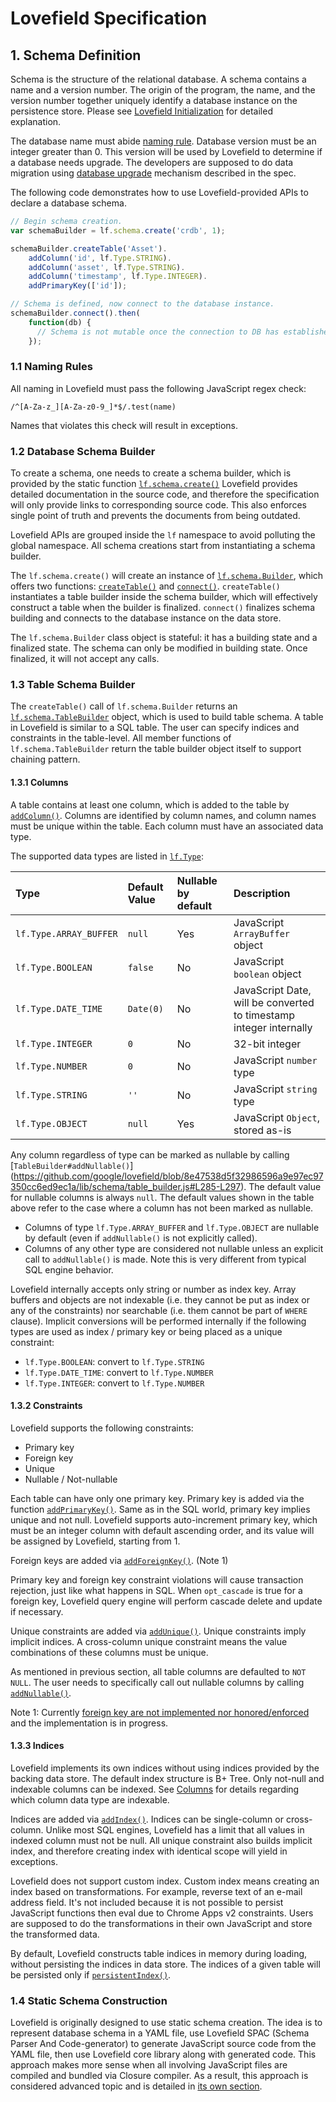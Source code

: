 # Lovefield Specification

## 1. Schema Definition

Schema is the structure of the relational database. A schema contains a name and
a version number. The origin of the program, the name, and the version number
together uniquely identify a database instance on the persistence store. Please
see [Lovefield Initialization](03_life_of_db.md#31-lovefield-initialization) for
detailed explanation.

The database name must abide [naming rule](#11-naming-rules). Database version
must be an integer greater than 0. This version will be used by Lovefield to
determine if a database needs upgrade. The developers are supposed to do data
migration using [database upgrade](03_life_of_db.md#33-database-upgrade)
mechanism described in the spec.

The following code demonstrates how to use Lovefield-provided APIs to declare
a database schema.

```js
// Begin schema creation.
var schemaBuilder = lf.schema.create('crdb', 1);

schemaBuilder.createTable('Asset').
    addColumn('id', lf.Type.STRING).
    addColumn('asset', lf.Type.STRING).
    addColumn('timestamp', lf.Type.INTEGER).
    addPrimaryKey(['id']);

// Schema is defined, now connect to the database instance.
schemaBuilder.connect().then(
    function(db) {
      // Schema is not mutable once the connection to DB has established.
    });
```

### 1.1 Naming Rules

All naming in Lovefield must pass the following JavaScript regex check:

`/^[A-Za-z_][A-Za-z0-9_]*$/.test(name)`

Names that violates this check will result in exceptions.


### 1.2 Database Schema Builder

To create a schema, one needs to create a schema builder, which is provided by
the static function [`lf.schema.create()`](
https://github.com/google/lovefield/blob/31f14db4995bb89fa053c99261a4b7501f87eb8d/lib/schema/builder.js#L232-L242)
Lovefield provides detailed documentation in the source code, and therefore the
specification will only provide links to corresponding source code. This also
enforces single point of truth and prevents the documents from being outdated.

Lovefield APIs are grouped inside the `lf` namespace to avoid polluting the
global namespace. All schema creations start from instantiating a schema
builder.

The `lf.schema.create()` will create an instance of [`lf.schema.Builder`](
https://github.com/google/lovefield/blob/31f14db4995bb89fa053c99261a4b7501f87eb8d/lib/schema/builder.js#L32-L48),
which offers two functions: [`createTable()`](
https://github.com/google/lovefield/blob/31f14db4995bb89fa053c99261a4b7501f87eb8d/lib/schema/builder.js#L134-L147) and
[`connect()`](
https://github.com/google/lovefield/blob/31f14db4995bb89fa053c99261a4b7501f87eb8d/lib/schema/builder.js#L91-L109).
`createTable()` instantiates a table builder inside the schema builder, which
will effectively construct a table when the builder is finalized.
`connect()` finalizes schema building and connects to the database instance on
the data store.

The `lf.schema.Builder` class object is stateful: it has a building state and a
finalized state. The schema can only be modified in building state. Once
finalized, it will not accept any calls.

### 1.3 Table Schema Builder

The `createTable()` call of `lf.schema.Builder` returns an
[`lf.schema.TableBuilder`](
https://github.com/google/lovefield/blob/8e47538d5f32986596a9e97ec97350cc6ed9ec1a/lib/schema/table_builder.js#L38-L77)
object, which is used to build table schema. A table in Lovefield is similar to
a SQL table. The user can specify indices and constraints in the table-level.
All member functions of `lf.schema.TableBuilder` return the table builder object
itself to support chaining pattern.

#### 1.3.1 Columns

A table contains at least one column, which is added to the table by
[`addColumn()`](
https://github.com/google/lovefield/blob/8e47538d5f32986596a9e97ec97350cc6ed9ec1a/lib/schema/table_builder.js#L178-L191).
Columns are identified by column names, and column names must be unique within
the table. Each column must have an associated data type.

The supported data types are listed in [`lf.Type`](
https://github.com/google/lovefield/blob/fafe224c75083698f1702c35c7908c25a8ea5951/lib/enums.js#L60-L93):

| Type                 | Default Value | Nullable by default | Description                          |
|:---------------------|:--------------|:--------------------|:-------------------------------------|
|`lf.Type.ARRAY_BUFFER`|`null`         |Yes                  |JavaScript `ArrayBuffer` object       |
|`lf.Type.BOOLEAN`     |`false`        |No                   |JavaScript `boolean` object           |
|`lf.Type.DATE_TIME`   |`Date(0)`      |No                   |JavaScript Date, will be converted to timestamp integer internally |
|`lf.Type.INTEGER`     |`0`            |No                   |32-bit integer                        |
|`lf.Type.NUMBER`      |`0`            |No                   |JavaScript `number` type              |
|`lf.Type.STRING`      |`''`           |No                   |JavaScript `string` type              |
|`lf.Type.OBJECT`      |`null`         |Yes                  |JavaScript `Object`, stored as-is     |

Any column regardless of type can be marked as nullable by calling
[`TableBuilder#addNullable()`]
(https://github.com/google/lovefield/blob/8e47538d5f32986596a9e97ec97350cc6ed9ec1a/lib/schema/table_builder.js#L285-L297).
The default value for nullable columns is always `null`. The default values
shown in the table above refer to the case where a column has not been marked as
nullable.

* Columns of type `lf.Type.ARRAY_BUFFER` and `lf.Type.OBJECT` are nullable by
default (even if `addNullable()` is not explicitly called).
* Columns of any other type are considered not nullable unless an explicit call
to `addNullable()` is made. Note this is very different from typical SQL engine
behavior.

Lovefield internally accepts only string or number as index key. Array buffers
and objects are not indexable (i.e. they cannot be put as index or any of the
constraints) nor searchable (i.e. them cannot be part of `WHERE` clause).
Implicit conversions will be performed internally if the following types are
used as index / primary key or being placed as a unique constraint:

* `lf.Type.BOOLEAN`: convert to `lf.Type.STRING`
* `lf.Type.DATE_TIME`: convert to `lf.Type.NUMBER`
* `lf.Type.INTEGER`: convert to `lf.Type.NUMBER`

#### 1.3.2 Constraints

Lovefield supports the following constraints:

* Primary key
* Foreign key
* Unique
* Nullable / Not-nullable

Each table can have only one primary key. Primary key is added via the function
[`addPrimaryKey()`](https://github.com/google/lovefield/blob/8e47538d5f32986596a9e97ec97350cc6ed9ec1a/lib/schema/table_builder.js#L194-L225).
Same as in the SQL world, primary key implies unique and not null. Lovefield
supports auto-increment primary key, which must be an integer column with
default ascending order, and its value will be assigned by Lovefield, starting
from 1.

Foreign keys are added via [`addForeignKey()`](
https://github.com/google/lovefield/blob/8e47538d5f32986596a9e97ec97350cc6ed9ec1a/lib/schema/table_builder.js#L228-L264).
(Note 1)

Primary key and foreign key constraint violations will cause transaction
rejection, just like what happens in SQL. When `opt_cascade` is true for
a foreign key, Lovefield query engine will perform cascade delete and update
if necessary.

Unique constraints are added via [`addUnique()`](
https://github.com/google/lovefield/blob/8e47538d5f32986596a9e97ec97350cc6ed9ec1a/lib/schema/table_builder.js#L267-L282).
Unique constraints imply implicit indices. A cross-column unique constraint
means the value combinations of these columns must be unique.

As mentioned in previous section, all table columns are defaulted to `NOT NULL`.
The user needs to specifically call out nullable columns by calling
[`addNullable()`](https://github.com/google/lovefield/blob/8e47538d5f32986596a9e97ec97350cc6ed9ec1a/lib/schema/table_builder.js#L285-L297).


Note 1: Currently [foreign key are not implemented nor honored/enforced](
https://github.com/google/lovefield/issues/8) and the implementation is in
progress.


#### 1.3.3 Indices

Lovefield implements its own indices without using indices provided by the
backing data store. The default index structure is B+ Tree. Only not-null and
indexable columns can be indexed. See [Columns](#131-columns) for details
regarding which column data type are indexable.

Indices are added via [`addIndex()`](
https://github.com/google/lovefield/blob/8e47538d5f32986596a9e97ec97350cc6ed9ec1a/lib/schema/table_builder.js#L327-L357).
Indices can be single-column or cross-column. Unlike most SQL engines, Lovefield
has a limit that all values in indexed column must not be null. All unique
constraint also builds implicit index, and therefore creating index with
identical scope will yield in exceptions.

Lovefield does not support custom index. Custom index means creating an index
based on transformations. For example, reverse text of an e-mail address field.
It's not included because it is not possible to persist JavaScript functions
then eval due to Chrome Apps v2 constraints. Users are supposed to do the
transformations in their own JavaScript and store the transformed data.

By default, Lovefield constructs table indices in memory during loading, without
persisting the indices in data store. The indices of a given table will be
persisted only if [`persistentIndex()`](
https://github.com/google/lovefield/blob/8e47538d5f32986596a9e97ec97350cc6ed9ec1a/lib/schema/table_builder.js#L383-L386).


### 1.4 Static Schema Construction

Lovefield is originally designed to use static schema creation. The idea is to
represent database schema in a YAML file, use Lovefield SPAC (Schema Parser
And Code-generator) to generate JavaScript source code from the YAML file, then
use Lovefield core library along with generated code. This approach makes more
sense when all involving JavaScript files are compiled and bundled via Closure
compiler. As a result, this approach is considered advanced topic and is
detailed in [its own section](07_spac.md).
